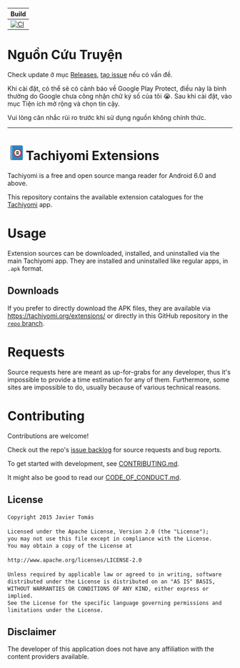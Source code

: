 | Build |
|-------|
| [![CI](https://github.com/beerpiss/tachiyomi-unofficial-extensions/workflows/CI/badge.svg?event=push)](https://github.com/beerpiss/tachiyomi-unofficial-extensions/actions/workflows/build_push.yml) |

# Nguồn Cứu Truyện

Check update ở mục [Releases](https://github.com/beerpiss/tachiyomi-unofficial-extensions/releases), [tạo issue](https://github.com/beerpiss/tachiyomi-unofficial-extensions/issues/new/choose) nếu có vấn đề.

Khi cài đặt, có thể sẽ có cảnh báo về Google Play Protect, điều này là bình thường do Google chưa công nhận chữ ký số của tôi 😭. Sau khi cài đặt, vào mục Tiện ích mở rộng và chọn tin cậy.

Vui lòng cân nhắc rủi ro trước khi sử dụng nguồn không chính thức.

<hr>

# ![app icon](./.github/readme-images/app-icon.png)Tachiyomi Extensions
Tachiyomi is a free and open source manga reader for Android 6.0 and above.

This repository contains the available extension catalogues for the [Tachiyomi](https://github.com/tachiyomiorg/tachiyomi) app.

# Usage

Extension sources can be downloaded, installed, and uninstalled via the main Tachiyomi app. They are installed and uninstalled like regular apps, in `.apk` format.

## Downloads

If you prefer to directly download the APK files, they are available via https://tachiyomi.org/extensions/ or directly in this GitHub repository in the [`repo` branch](https://github.com/tachiyomiorg/tachiyomi-extensions/tree/repo/apk).

# Requests

Source requests here are meant as up-for-grabs for any developer, thus it's impossible to provide a time estimation for any of them. Furthermore, some sites are impossible to do, usually because of various technical reasons.

# Contributing

Contributions are welcome!

Check out the repo's [issue backlog](https://github.com/tachiyomiorg/tachiyomi-extensions/issues) for source requests and bug reports.

To get started with development, see [CONTRIBUTING.md](./CONTRIBUTING.md).

It might also be good to read our [CODE_OF_CONDUCT.md](./CODE_OF_CONDUCT.md).

## License

    Copyright 2015 Javier Tomás

    Licensed under the Apache License, Version 2.0 (the "License");
    you may not use this file except in compliance with the License.
    You may obtain a copy of the License at

    http://www.apache.org/licenses/LICENSE-2.0

    Unless required by applicable law or agreed to in writing, software
    distributed under the License is distributed on an "AS IS" BASIS,
    WITHOUT WARRANTIES OR CONDITIONS OF ANY KIND, either express or implied.
    See the License for the specific language governing permissions and
    limitations under the License.

## Disclaimer

The developer of this application does not have any affiliation with the content providers available.
